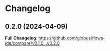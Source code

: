 # Changelog

## 0.2.0 (2024-04-09)

**Full Changelog**: https://github.com/globus/flows-ide/compare/v0.1.0...v0.2.0
